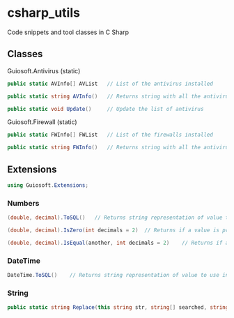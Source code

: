 # csharp_utils

Code snippets and tool classes in C Sharp

## Classes

Guiosoft.Antivirus (static)

```c#
public static AVInfo[] AVList	// List of the antivirus installed
```
```c#
public static string AVInfo()	// Returns string with all the antivirus installed on the system
```
```c#
public static void Update()		// Update the list of antivirus
```

Guiosoft.Firewall (static)
```c#
public static FWInfo[] FWList	// List of the firewalls installed
```
```c#
public static string FWInfo()	// Returns string with all the antivirus installed on the system
```

## Extensions

```c#
using Guiosoft.Extensions;
```

### Numbers
```c#
(double, decimal).ToSQL()	// Returns string representation of value to use in SQL expression
```
```c#
(double, decimal).IsZero(int decimals = 2)	// Returns if a value is pratical zero 
```
```c#
(double, decimal).IsEqual(another, int decimals = 2)	// Returns if a value is pratical zero 
```


### DateTime
```c#
DateTime.ToSQL()	// Returns string representation of value to use in SQL expression
```

### String
```c#
public static string Replace(this string str, string[] searched, string[] replaced, StringComparison comparisonType = StringComparison.CurrentCulture, int limitByElements = 256)	// Replaces contents in string, searching by values in array
```